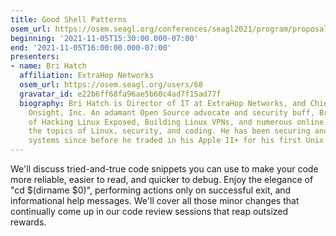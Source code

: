 ```yaml
---
title: Good Shell Patterns
osem_url: https://osem.seagl.org/conferences/seagl2021/program/proposals/839
beginning: '2021-11-05T15:30:00.000-07:00'
end: '2021-11-05T16:00:00.000-07:00'
presenters:
- name: Bri Hatch
  affiliation: ExtraHop Networks
  osem_url: https://osem.seagl.org/users/68
  gravatar_id: e22b6ff68fa96ae5b60c4ad7f15ad77f
  biography: Bri Hatch is Director of IT at ExtraHop Networks, and Chief Hacker at
    Onsight, Inc. An adamant Open Source advocate and security buff, Bri is the author
    of Hacking Linux Exposed, Building Linux VPNs, and numerous online articles on
    the topics of Linux, security, and coding. He has been securing and breaking into
    systems since before he traded in his Apple II+ for his first Unix system.
---
```


We'll discuss tried-and-true code snippets you can use to make your code more reliable, easier to read, and quicker to debug. Enjoy the elegance of "cd $(dirname $0)", performing actions only on successful exit, and informational help messages. We'll cover all those minor changes that continually come up in our code review sessions that reap outsized rewards.
